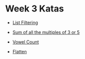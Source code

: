 # Week 3 Katas

- [List Filtering](https://www.codewars.com/kata/list-filtering/javascript)

- [Sum of all the multiples of 3 or 5](https://www.codewars.com/kata/sum-of-all-the-multiples-of-3-or-5/javascript)

- [Vowel Count](https://www.codewars.com/kata/vowel-count/train/javascript)

- [Flatten](https://www.codewars.com/kata/flatten-1/javascript)

